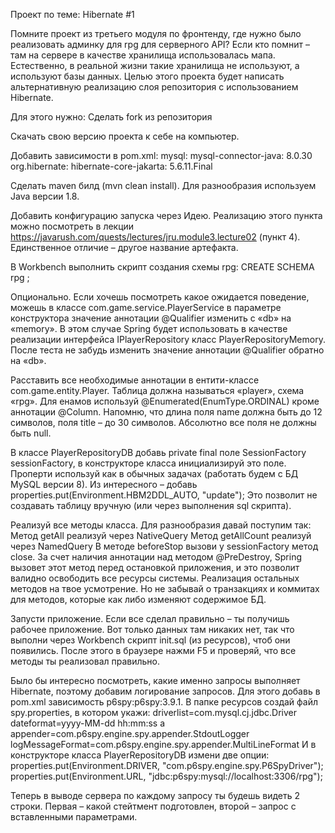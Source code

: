 Проект по теме: Hibernate #1

Помните проект из третьего модуля по фронтенду, где нужно было реализовать админку для rpg для серверного API? Если кто помнит – там на сервере в качестве хранилища использовалась мапа. Естественно, в реальной жизни такие хранилища не используют, а используют базы данных. Целью этого проекта будет написать альтернативную реализацию слоя репозитория с использованием Hibernate.

Для этого нужно: Сделать fork из репозитория

Скачать свою версию проекта к себе на компьютер.

Добавить зависимости в pom.xml: mysql: mysql-connector-java: 8.0.30 org.hibernate: hibernate-core-jakarta: 5.6.11.Final

Сделать maven билд (mvn clean install). Для разнообразия используем Java версии 1.8.

Добавить конфигурацию запуска через Идею. Реализацию этого пункта можно посмотреть в лекции https://javarush.com/quests/lectures/jru.module3.lecture02 (пункт 4). Единственное отличие – другое название артефакта.

В Workbench выполнить скрипт создания схемы rpg: CREATE SCHEMA rpg ;

Опционально. Если хочешь посмотреть какое ожидается поведение, можешь в классе com.game.service.PlayerService в параметре конструктора значение аннотации @Qualifier изменить с «db» на «memory». В этом случае Spring будет использовать в качестве реализации интерфейса IPlayerRepository класс PlayerRepositoryMemory. После теста не забудь изменить значение аннотации @Qualifier обратно на «db».

Расставить все необходимые аннотации в ентити-классе com.game.entity.Player. Таблица должна называться «player», схема «rpg». Для енамов используй @Enumerated(EnumType.ORDINAL) кроме аннотации @Column. Напомню, что длина поля name должна быть до 12 символов, поля title – до 30 символов. Абсолютно все поля не должны быть null.

В классе PlayerRepositoryDB добавь private final поле SessionFactory sessionFactory, в конструкторе класса инициализируй это поле. Проперти используй как в обычных задачах (работать будем с БД MySQL версии 8). Из интересного – добавь properties.put(Environment.HBM2DDL_AUTO, "update"); Это позволит не создавать таблицу вручную (или через выполнения sql скрипта).

Реализуй все методы класса. Для разнообразия давай поступим так: Метод getAll реализуй через NativeQuery Метод getAllCount реализуй через NamedQuery В методе beforeStop вызови у sessionFactory метод close. За счет наличия аннотации над методом @PreDestroy, Spring вызовет этот метод перед остановкой приложения, и это позволит валидно освободить все ресурсы системы. Реализация остальных методов на твое усмотрение. Но не забывай о транзакциях и коммитах для методов, которые как либо изменяют содержимое БД.

Запусти приложение. Если все сделал правильно – ты получишь рабочее приложение. Вот только данных там никаких нет, так что выполни через Workbench скрипт init.sql (из ресурсов), чтоб они появились. После этого в браузере нажми F5 и проверяй, что все методы ты реализовал правильно.

Было бы интересно посмотреть, какие именно запросы выполняет Hibernate, поэтому добавим логирование запросов. Для этого добавь в pom.xml зависимость p6spy:p6spy:3.9.1. В папке ресурсов создай файл spy.properties, в котором укажи: driverlist=com.mysql.cj.jdbc.Driver dateformat=yyyy-MM-dd hh:mm:ss a appender=com.p6spy.engine.spy.appender.StdoutLogger logMessageFormat=com.p6spy.engine.spy.appender.MultiLineFormat И в конструкторе класса PlayerRepositoryDB измени две опции: properties.put(Environment.DRIVER, "com.p6spy.engine.spy.P6SpyDriver"); properties.put(Environment.URL, "jdbc:p6spy:mysql://localhost:3306/rpg");

Теперь в выводе сервера по каждому запросу ты будешь видеть 2 строки. Первая – какой стейтмент подготовлен, второй – запрос с вставленными параметрами.
